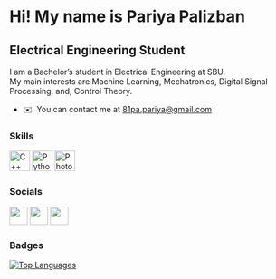 Hi! My name is Pariya Palizban
================================

Electrical Engineering Student
------------------------------

I am a Bachelor’s student in Electrical Engineering at SBU.</br>
My main interests are Machine Learning, Mechatronics, Digital Signal Processing, and, Control Theory.

* ✉️  You can contact me at [81pa.pariya@gmail.com](mailto:81pa.pariya@gmail.com)

### Skills

<p align="left">
<a href="https://docs.microsoft.com/en-us/cpp/?view=msvc-170" target="_blank" rel="noreferrer"><img 
src="https://raw.githubusercontent.com/danielcranney/readme-generator/main/public/icons/skills/cplusplus-colored.svg" width="36" height="36" alt="C++" /></a>
<a href="https://www.python.org/" target="_blank" rel="noreferrer"><img src="https://raw.githubusercontent.com/danielcranney/readme-generator/main/public/icons/skills/python-colored.svg" width="36" height="36" alt="Python" /></a>
<a href="https://www.adobe.com/uk/products/photoshop.html" target="_blank" rel="noreferrer"><img src="https://raw.githubusercontent.com/danielcranney/readme-generator/main/public/icons/skills/photoshop-colored.svg" width="36" height="36" alt="Photoshop" /></a>
</p>


### Socials

<p align="left"> <a href="https://discord.com/users/pariyapalizban" target="_blank" rel="noreferrer"><img src="https://raw.githubusercontent.com/danielcranney/readme-generator/main/public/icons/socials/discord.svg" width="32" height="32" /></a> <a href="https://www.github.com/PariyaPl" target="_blank" rel="noreferrer"><img src="https://raw.githubusercontent.com/danielcranney/readme-generator/main/public/icons/socials/github.svg" width="32" height="32" /></a> <a href="https://www.linkedin.com/in/pariyapalizban" target="_blank" rel="noreferrer"><img src="https://raw.githubusercontent.com/danielcranney/readme-generator/main/public/icons/socials/linkedin.svg" width="32" height="32" /></a></p>

### Badges


<a href="https://github.com/PariyaPl" align="left"><img src="https://github-readme-stats.vercel.app/api/top-langs/?username=PariyaPl&langs_count=10&title_color=3382ed&text_color=64748b&icon_color=3382ed&bg_color=000000&hide_border=true&locale=en&custom_title=Top%20%Languages" alt="Top Languages" /></a>

